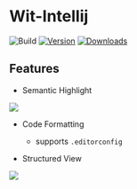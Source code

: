 # Wit-Intellij

![Build](https://github.com/oovm/Wit-Intellij/workflows/Build/badge.svg)
[![Version](https://img.shields.io/jetbrains/plugin/v/24001.svg)](https://plugins.jetbrains.com/plugin/PLUGIN_ID)
[![Downloads](https://img.shields.io/jetbrains/plugin/d/24001.svg)](https://plugins.jetbrains.com/plugin/PLUGIN_ID)

## Features

- Semantic Highlight

![](https://github.com/oovm/WIT-Intellij/assets/17541209/8b1200e4-6107-4c0e-9def-2221f16827c1)

- Code Formatting
    - supports `.editorconfig`

- Structured View

![](https://github.com/oovm/WIT-Intellij/assets/17541209/d4e851e3-f55f-4f0d-82b2-b587abefffd2)

